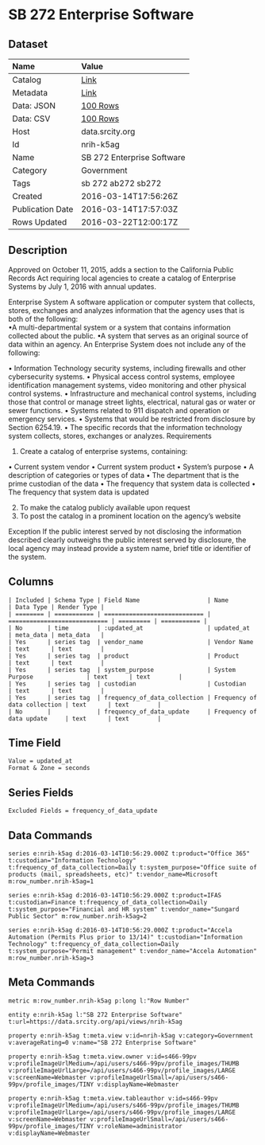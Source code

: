# SB 272 Enterprise Software

## Dataset

| Name | Value |
| :--- | :---- |
| Catalog | [Link](https://catalog.data.gov/dataset/ab272-enterprise-software) |
| Metadata | [Link](https://data.srcity.org/api/views/nrih-k5ag) |
| Data: JSON | [100 Rows](https://data.srcity.org/api/views/nrih-k5ag/rows.json?max_rows=100) |
| Data: CSV | [100 Rows](https://data.srcity.org/api/views/nrih-k5ag/rows.csv?max_rows=100) |
| Host | data.srcity.org |
| Id | nrih-k5ag |
| Name | SB 272 Enterprise Software |
| Category | Government |
| Tags | sb 272 ab272 sb272 |
| Created | 2016-03-14T17:56:26Z |
| Publication Date | 2016-03-14T17:57:03Z |
| Rows Updated | 2016-03-22T12:00:17Z |

## Description

Approved on October 11, 2015, adds a section to the California Public Records Act requiring local agencies to create a catalog of Enterprise Systems by July 1, 2016 with annual updates. 

Enterprise System
 A software application or computer system that collects, stores, exchanges and analyzes information that the agency uses that is both of the following:  
•A multi-departmental system or a system that contains information collected about the public. 
•A system that serves as an original source of data within an agency. 
An Enterprise System does not include any of the following: 

• Information Technology security systems, including firewalls and other cybersecurity systems. 
• Physical access control systems, employee identification management systems, video monitoring and other physical control systems. 
• Infrastructure and mechanical control systems, including those that control or manage street lights, electrical, natural gas or water or sewer functions. 
• Systems related to 911 dispatch and operation or emergency services. 
• Systems that would be restricted from disclosure by Section 6254.19. 
• The specific records that the information technology system collects, stores, exchanges or analyzes. 
Requirements 
 1. Create a catalog of enterprise systems, containing: 

• Current system vendor 
• Current system product 
• System’s purpose 
• A description of categories or types of data 
• The department that is the prime custodian of the data 
• The frequency that system data is collected 
• The frequency that system data is updated

2. To make the catalog publicly available upon request 
 3. To post the catalog in a prominent location on the agency’s website 

Exception
 If the public interest served by not disclosing the information described clearly outweighs the public interest served by disclosure, the local agency may instead provide a system name, brief title or identifier of the system.

## Columns

```ls
| Included | Schema Type | Field Name                   | Name                         | Data Type | Render Type |
| ======== | =========== | ============================ | ============================ | ========= | =========== |
| No       | time        | :updated_at                  | updated_at                   | meta_data | meta_data   |
| Yes      | series tag  | vendor_name                  | Vendor Name                  | text      | text        |
| Yes      | series tag  | product                      | Product                      | text      | text        |
| Yes      | series tag  | system_purpose               | System Purpose               | text      | text        |
| Yes      | series tag  | custodian                    | Custodian                    | text      | text        |
| Yes      | series tag  | frequency_of_data_collection | Frequency of data collection | text      | text        |
| No       |             | frequency_of_data_update     | Frequency of data update     | text      | text        |
```

## Time Field

```ls
Value = updated_at
Format & Zone = seconds
```

## Series Fields

```ls
Excluded Fields = frequency_of_data_update
```

## Data Commands

```ls
series e:nrih-k5ag d:2016-03-14T10:56:29.000Z t:product="Office 365" t:custodian="Information Technology" t:frequency_of_data_collection=Daily t:system_purpose="Office suite of products (mail, spreadsheets, etc)" t:vendor_name=Microsoft m:row_number.nrih-k5ag=1

series e:nrih-k5ag d:2016-03-14T10:56:29.000Z t:product=IFAS t:custodian=Finance t:frequency_of_data_collection=Daily t:system_purpose="Financial and HR system" t:vendor_name="Sungard Public Sector" m:row_number.nrih-k5ag=2

series e:nrih-k5ag d:2016-03-14T10:56:29.000Z t:product="Accela Automation (Permits Plus prior to 13/14)" t:custodian="Information Technology" t:frequency_of_data_collection=Daily t:system_purpose="Permit management" t:vendor_name="Accela Automation" m:row_number.nrih-k5ag=3
```

## Meta Commands

```ls
metric m:row_number.nrih-k5ag p:long l:"Row Number"

entity e:nrih-k5ag l:"SB 272 Enterprise Software" t:url=https://data.srcity.org/api/views/nrih-k5ag

property e:nrih-k5ag t:meta.view v:id=nrih-k5ag v:category=Government v:averageRating=0 v:name="SB 272 Enterprise Software"

property e:nrih-k5ag t:meta.view.owner v:id=s466-99pv v:profileImageUrlMedium=/api/users/s466-99pv/profile_images/THUMB v:profileImageUrlLarge=/api/users/s466-99pv/profile_images/LARGE v:screenName=Webmaster v:profileImageUrlSmall=/api/users/s466-99pv/profile_images/TINY v:displayName=Webmaster

property e:nrih-k5ag t:meta.view.tableauthor v:id=s466-99pv v:profileImageUrlMedium=/api/users/s466-99pv/profile_images/THUMB v:profileImageUrlLarge=/api/users/s466-99pv/profile_images/LARGE v:screenName=Webmaster v:profileImageUrlSmall=/api/users/s466-99pv/profile_images/TINY v:roleName=administrator v:displayName=Webmaster
```